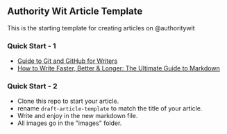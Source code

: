 ## Authority Wit Article Template

This is the starting template for creating articles on @authoritywit            

### Quick Start - 1
- [Guide to Git and GitHub for Writers](https://www.scrygroup.com/tutorial/2020-01-07/guide-to-git-github-for-writers/)
- [How to Write Faster, Better & Longer: The Ultimate Guide to Markdown](https://ghost.org/changelog/markdown/)

### Quick Start - 2
- Clone this repo to start your article.
- rename `draft-article-template` to match the title of your article.
- Write and enjoy in the new markdown file.
- All images go in the "images" folder.
